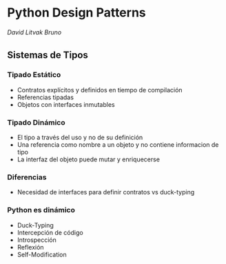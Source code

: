 # Python Design Patterns
###### David Litvak Bruno

## Sistemas de Tipos

### Tipado Estático
* Contratos explícitos y definidos en tiempo de compilación
* Referencias tipadas
* Objetos con interfaces inmutables

### Tipado Dinámico
* El tipo a través del uso y no de su definición
* Una referencia como nombre a un objeto y no contiene informacion de tipo
* La interfaz del objeto puede mutar y enriquecerse

### Diferencias
* Necesidad de interfaces para definir contratos vs duck-typing

### Python es dinámico
* Duck-Typing
* Intercepción de código
* Introspección
* Reflexión
* Self-Modification
